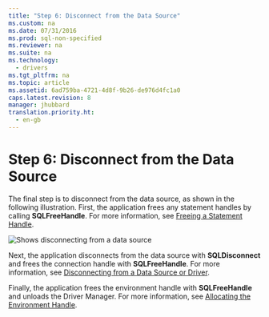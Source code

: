 ```yaml
---
title: "Step 6: Disconnect from the Data Source"
ms.custom: na
ms.date: 07/31/2016
ms.prod: sql-non-specified
ms.reviewer: na
ms.suite: na
ms.technology: 
  - drivers
ms.tgt_pltfrm: na
ms.topic: article
ms.assetid: 6ad759ba-4721-4d8f-9b26-de976d4fc1a0
caps.latest.revision: 8
manager: jhubbard
translation.priority.ht: 
  - en-gb
---
```

# Step 6: Disconnect from the Data Source
The final step is to disconnect from the data source, as shown in the following illustration. First, the application frees any statement handles by calling **SQLFreeHandle**. For more information, see [Freeing a Statement Handle](../content/Freeing-a-Statement-Handle-ODBC.md).  
  
 ![Shows disconnecting from a data source](../content/media/pr17.gif "pr17")  
  
 Next, the application disconnects from the data source with **SQLDisconnect** and frees the connection handle with **SQLFreeHandle**. For more information, see [Disconnecting from a Data Source or Driver](../content/Disconnecting-from-a-Data-Source-or-Driver.md).  
  
 Finally, the application frees the environment handle with **SQLFreeHandle** and unloads the Driver Manager. For more information, see [Allocating the Environment Handle](../content/Allocating-the-Environment-Handle.md).